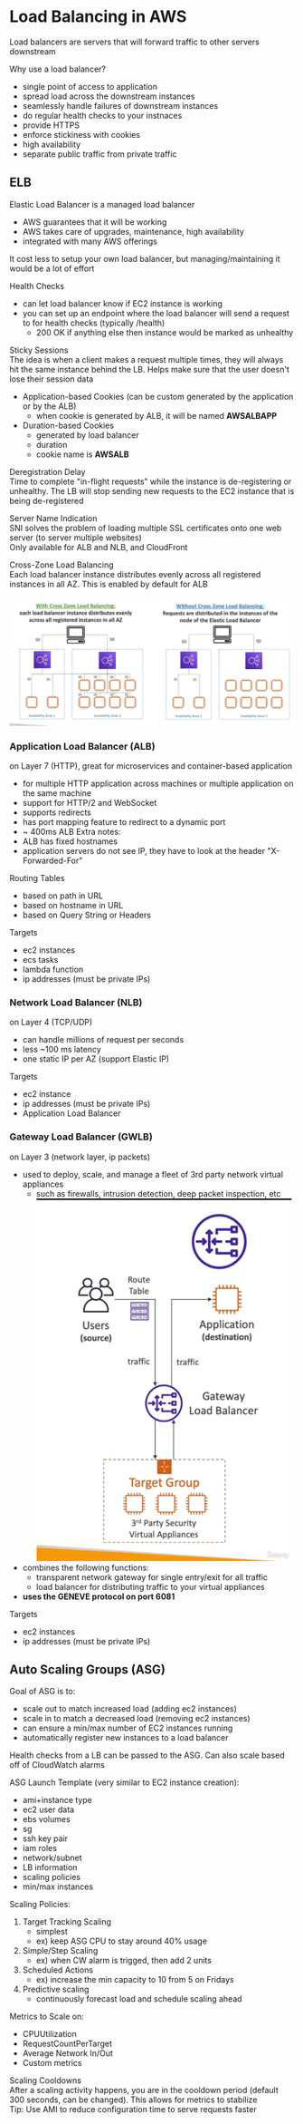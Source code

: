 # Load Balancing in AWS
Load balancers are servers that will forward traffic to other servers downstream

Why use a load balancer?
- single point of access to application
- spread load across the downstream instances
- seamlessly handle failures of downstream instances
- do regular health checks to your instnaces
- provide HTTPS
- enforce stickiness with cookies
- high availability
- separate public traffic from private traffic

## ELB
Elastic Load Balancer is a managed load balancer
- AWS guarantees that it will be working
- AWS takes care of upgrades, maintenance, high availability
- integrated with many AWS offerings

It cost less to setup your own load balancer, but managing/maintaining it would be a lot of effort

Health Checks
- can let load balancer know if EC2 instance is working
- you can set up an endpoint where the load balancer will send a request to for health checks (typically /health)
  - 200 OK if anything else then instance would be marked as unhealthy

Sticky Sessions  
The idea is when a client makes a request multiple times, they will always hit the same instance behind the LB. Helps make sure that the user doesn't lose their session data
- Application-based Cookies (can be custom generated by the application or by the ALB)
  - when cookie is generated by ALB, it will be named **AWSALBAPP**
- Duration-based Cookies
  - generated by load balancer
  - duration
  - cookie name is **AWSALB**

Deregistration Delay  
Time to complete "in-flight requests" while the instance is de-registering or unhealthy. The LB will stop sending new requests to the EC2 instance that is being de-registered

Server Name Indication  
SNI solves the problem of loading multiple SSL certificates onto one web server (to server multiple websites)  
Only available for ALB and NLB, and CloudFront

Cross-Zone Load Balancing  
Each load balancer instance distributes evenly across all registered instances in all AZ. This is enabled by default for ALB  

![Cross-Zone Load Balancing Diagram](../assets/crossloadbalancing.png)

### Application Load Balancer (ALB)
on Layer 7 (HTTP), great for microservices and container-based application
- for multiple HTTP application across machines or multiple application on the same machine
- support for HTTP/2 and WebSocket
- supports redirects
- has port mapping feature to redirect to a dynamic port
- ~ 400ms ALB
Extra notes:
- ALB has fixed hostnames
- application servers do not see IP, they have to look at the header "X-Forwarded-For"

Routing Tables
- based on path in URL
- based on hostname in URL
- based on Query String or Headers

Targets
- ec2 instances
- ecs tasks
- lambda function
- ip addresses (must be private IPs)

### Network Load Balancer (NLB)
on Layer 4 (TCP/UDP)
- can handle millions of request per seconds
- less ~100 ms latency
- one static IP per AZ (support Elastic IP)

Targets
- ec2 instance
- ip addresses (must be private IPs)
- Application Load Balancer

### Gateway Load Balancer (GWLB)
on Layer 3 (network layer, ip packets)
- used to deploy, scale, and manage a fleet of 3rd party network virtual appliances
    - such as firewalls, intrusion detection, deep packet inspection, etc
    ![GWLB Diagram](../assets/gwlb.png)  
- combines the following functions:
  - transparent network gateway for single entry/exit for all traffic
  - load balancer for distributing traffic to your virtual appliances
- **uses the GENEVE protocol on port 6081**

Targets
- ec2 instances
- ip addresses (must be private IPs)

## Auto Scaling Groups (ASG)
Goal of ASG is to:
- scale out to match increased load (adding ec2 instances)
- scale in to match a decreased load (removing ec2 instances)
- can ensure a min/max number of EC2 instances running
- automatically register new instances to a load balancer

Health checks from a LB can be passed to the ASG. Can also scale based off of CloudWatch alarms

ASG Launch Template (very similar to EC2 instance creation):
- ami+instance type
- ec2 user data
- ebs volumes
- sg
- ssh key pair
- iam roles
- network/subnet
- LB information
- scaling policies
- min/max instances

Scaling Policies:
1. Target Tracking Scaling
   - simplest
   - ex) keep ASG CPU to stay around 40% usage
2. Simple/Step Scaling
   - ex) when CW alarm is trigged, then add 2 units
3. Scheduled Actions
   - ex) increase the min capacity to 10 from 5 on Fridays
4. Predictive scaling
   - continuously forecast load and schedule scaling ahead

Metrics to Scale on:
- CPUUtilization
- RequestCountPerTarget
- Average Network In/Out
- Custom metrics

Scaling Cooldowns  
After a scaling activity happens, you are in the cooldown period (default 300 seconds, can be changed). This allows for metrics to stabilize  
Tip: Use AMI to reduce configuration time to serve requests faster